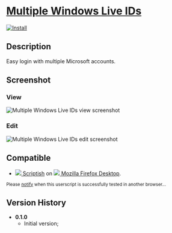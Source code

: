 # [Multiple Windows Live IDs](https://github.com/jerone/UserScripts/tree/master/Multiple_Windows_Live_IDs)

[![Install](https://raw.github.com/jerone/UserScripts/master/_resources/Install-button.jpg)](https://github.com/jerone/UserScripts/raw/master/Multiple_Windows_Live_IDs/Multiple_Windows_Live_IDs.user.js)


## Description

Easy login with multiple Microsoft accounts.


## Screenshot

### View
![Multiple Windows Live IDs view screenshot](https://github.com/jerone/UserScripts/raw/master/Multiple_Windows_Live_IDs/screenshot_view_v1.jpg)
### Edit
![Multiple Windows Live IDs edit screenshot](https://github.com/jerone/UserScripts/raw/master/Multiple_Windows_Live_IDs/screenshot_edit_v1.jpg)


## Compatible

* [![](https://raw.github.com/jerone/UserScripts/master/_resources/Scriptish.png) Scriptish](https://addons.mozilla.org/firefox/addon/scriptish/) on [![](https://raw.github.com/jerone/UserScripts/master/_resources/Firefox.png) Mozilla Firefox Desktop](http://www.mozilla.org/en-US/firefox/fx/#desktop).

<sub>Please [notify](https://github.com/jerone/UserScripts/issues/new?title=Userscript%20%3Cname%3E%20%28%3Cversion%3E%29%20also%20works%20in%20%3Cbrowser%3E%20on%20%3Cdesktop/device%3E) when this userscript is successfully tested in another browser...</sub>


## Version History

* **0.1.0**
    * Initial version;
